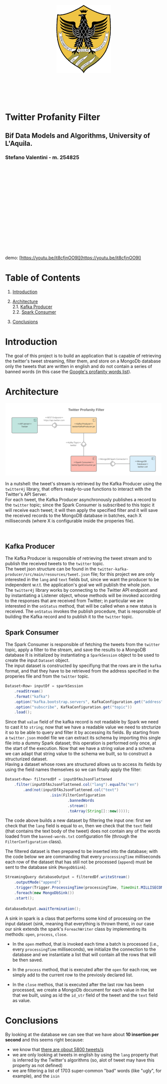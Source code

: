 <br/>
<br/>
<br/>
<br/>
<br/>


<p style="text-align:center"><img src="./assets/univaq-logo.gif" style="width:175px"/></p>

<br/>
<br/>
<br/>
<br/>

# Twitter Profanity Filter
## Bif Data Models and Algorithms, University of L'Aquila.  
### Stefano Valentini - m. 254825

<br/>
<br/>
<br/>
<br/>
<br/>
<br/>
<br/>
<br/>
<br/>
<br/>
<br/>
<br/>
<br/>
<br/>
<br/>
<br/>

demo: [https://youtu.be/it8cfjnOO9I](https://youtu.be/it8cfjnOO9I)

<div style="page-break-after: always;"></div>

[//]: # (================================= TOC ================================================)

# Table of Contents
1. [Introduction](#introduction)
   
2. [Architecture](#architecture)  
    2.1. [Kafka Producer](#kafka-producer)  
    2.2. [Spark Consumer](#adopted-technologies-rest-server)  

3. [Conclusions](#conclusions)

    
<div style="page-break-after: always;"></div>

[//]: # (================================= INTRODUCTION ================================================)

# Introduction <a name="introduction"></a>

The goal of this project is to build an application that is capable of retrieving the twitter's tweet streaming, filter them, and store on a MongoDb database only the tweets that are written in english and do not contain a series of banned words (in this case the [Google's profanity words list](https://www.freewebheaders.com/full-list-of-bad-words-banned-by-google/)).

<div style="page-break-after: always;"></div>

[//]: # (================================= ARCHITECTURE ================================================)

# Architecture <a name="architecture"></a>

<p style="text-align:center"><img src="./assets/architecture.png"/></p>

In a nutshell: the tweet's stream is retrieved by the Kafka Producer using the <code>twitter4j</code> library, that offers ready-to-use functions to interact with the Twitter's API Server.  
For each tweet, the Kafka Producer asynchronously publishes a record to the <code>twitter</code> topic; since the Spark Consumer is subscribed to this topic it will receive each tweet; it will then apply the specified filter and it will save the received records to the MongoDB database in batches, each X milliseconds (where X is configurable inside the properies file).

[//]: # (================================= KAFKA PRODUCER ================================================)


<br/>


## Kafka Producer <a name="kafka-producer"></a>

The Kafka Producer is responsible of retrieving the tweet stream and to publish the received tweets to the <code>twitter</code> topic.  
The tweet json structure can be found in the <code>twitter-kafka-producer/src/main/resources/tweet.json</code> file; for this project we are only interested in the <code>lang</code> and <code>text</code> fields but, since we want the producer to be independent w.r.t. the application's goal we will publish the whole json.  
The <code>twitter4j</code> library works by connecting to the Twitter API endpoint and by instantiating a Listener object, whose methods will be invoked according to the responses that are received from Twitter; in particular we are interested in the <code>onStatus</code> method, that will be called when a new status is received.
The <code>onStatus</code> invokes the publish procedure, that is responsible of building the Kafka record and to publish it to the <code>twitter</code> topic.

<div style="page-break-after: always;"></div>

## Spark Consumer <a name="spark-consumer"></a>

The Spark Consumer is responsible of fetching the tweets from the <code>twitter</code> topic, apply a filter to the stream, and save the results to a MongoDB database
It is initialized by instantiating a <code>SparkSession</code> object to be used to create the input <code>Dataset</code> object.  
The input dataset is constructed by specifiyng that the rows are in the <code>kafka</code> format, and that they have to be retrieved from the address specified in the properies file and from the <code>twitter</code> topic. 
```java
Dataset<Row> inputDf = sparkSession
    .readStream()
    .format("kafka")
    .option("kafka.bootstrap.servers", KafkaConfiguration.get("address"))
    .option("subscribe", KafkaConfiguration.get("topic"))
    .load();
```
Since that <code>value</code> field of the kafka record is not readable by Spark we need to cast it to <code>string</code>; now that we have a readable value we need to strcturize it so to be able to query and filter it by accessing its fields.
By starting from a <code>twitter.json</code> model file we can extract its schema by importing this single file into a dummy Spark dataset; this operation is performed only once, at the start of the execution.
Now that we have a string value and a schema we can adapt that string value to the schema we built, so to construct a structurized dataset.  
Having a dataset whose rows are structured allows us to access its fields by using the field names themselves so we can finally apply the filter:  
```java
Dataset<Row> filteredDf = inputDfAsJsonFlattened
    .filter(inputDfAsJsonFlattened.col("lang").equalTo("en")
        .and(not(inputDfAsJsonFlattened.col("text")
                    .isin(FilterConfiguration
                            .bannedWords
                            .stream()
                            .toArray(String[]::new)))));
```
The code above builds a new dataset by filtering the input one: first we check that the <code>lang</code> field is equal to <code>en</code>, then we check that the <code>text</code> field (that contains the text body of the tweet) does not contain any of the words loaded from the <code>banned-words.txt</code> configuration file (through the <code>FilterConfiguration</code> class).  

The filtered dataset is then prepared to be inserted into the database; with the code below we are commanding that every <code>processingTime</code> milliseconds each row of the dataset that has still not be processed (<code>append</code>) must be sent to the database sink (<code>MongoDbSink</code>).  
<div style="page-break-after: always;"></div>

```java
StreamingQuery databaseOutput = filteredDf.writeStream()
    .outputMode("append")
    .trigger(Trigger.ProcessingTime(processingTime, TimeUnit.MILLISECONDS))
    .foreach(new MongoDbSink())
    .start();

databaseOutput.awaitTermination();
```

A sink in spark is a class that performs some kind of processing on the input dataset (sink, meaning that everything is thrown there), in our case our sink extends the spark's <code>ForeachWriter</code> class by implementing its methods: <code>open</code>, <code>process</code>, <code>close</code>.

- In the <code>open</code> method, that is invoked each time a batch is processed (i.e., every <code>processingTime</code> milliseconds), we initialize the connection to the database and we instantiate a list that will contain all the rows that will be then saved. 
   
- In the <code>process</code> method, that is executed after the <code>open</code> for each row, we simply add to the current row to the previosly declared list.  
  
- In the <code>close</code> methos, that is executed after the last row has been processed, we create a MongoDb document for each value in the list that we built, using as id the <code>id_str</code> field of the tweet and the <code>text</code> field as value.


<div style="page-break-after: always;"></div>

[//]: # (================================= CONCLUSIONS ================================================)

# Conclusions <a name="conclusions"></a>

By looking at the database we can see that we have about <b>10 insertion per second</b> and this seems right because:
- we know that [there are obout 5800 tweets/s](https://www.omnicoreagency.com/twitter-statistics/)
- we are only looking at tweets in english by using the <code>lang</code> property that is inferred by the Twitter's algorithms (so, alot of tweet may have this property as not defined)
- we are filtering a list of 1703 super-common "bad" words (like "ugly", for example), and the <code>isin</code>   



